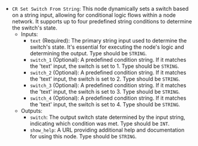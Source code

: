- `CR Set Switch From String`: This node dynamically sets a switch based on a string input, allowing for conditional logic flows within a node network. It supports up to four predefined string conditions to determine the switch's state.
    - Inputs:
        - `text` (Required): The primary string input used to determine the switch's state. It's essential for executing the node's logic and determining the output. Type should be `STRING`.
        - `switch_1` (Optional): A predefined condition string. If it matches the 'text' input, the switch is set to 1. Type should be `STRING`.
        - `switch_2` (Optional): A predefined condition string. If it matches the 'text' input, the switch is set to 2. Type should be `STRING`.
        - `switch_3` (Optional): A predefined condition string. If it matches the 'text' input, the switch is set to 3. Type should be `STRING`.
        - `switch_4` (Optional): A predefined condition string. If it matches the 'text' input, the switch is set to 4. Type should be `STRING`.
    - Outputs:
        - `switch`: The output switch state determined by the input string, indicating which condition was met. Type should be `INT`.
        - `show_help`: A URL providing additional help and documentation for using this node. Type should be `STRING`.
